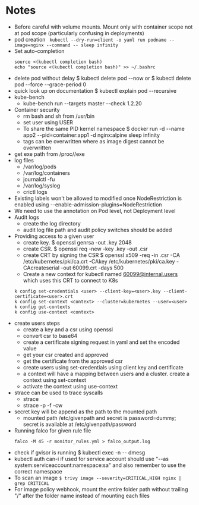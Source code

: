 # Notes

- Before careful with volume mounts. Mount only with container scope not at pod scope (particularly confusing in deployments)
- pod creation 
  ``` kubectl --dry-run=client -o yaml run podname --image=nginx --command -- sleep infinity```
- Set auto-completion
  ```
  source <(kubectl completion bash)
  echo "source <(kubectl completion bash)" >> ~/.bashrc
  ```
- delete pod without delay $ kubectl delete pod <podname> --now or $ kubectl delete pod <pod-name> --force --grace-period 0
- quick look up on documentation $ kubectl explain pod --recursive
- kube-bench
  - kube-bench run --targets master --check 1.2.20
- Container security
  - rm bash and sh from /usr/bin
  - set user using USER
  - To share the same PID kernel namespace $ docker run -d --name app2 --pid=container:app1 -d nginx:alpine sleep infinity
  - tags can be overwritten where as image digest cannot be overwritten
- get exe path from /proc/<pid>/exe
- log files
  -  /var/log/pods
  -  /var/log/containers
  -  journalctl -fu <service>
  - /var/log/syslog
  - crictl logs
- Existing labels won't be allowed to modified once NodeRestriction is enabled using --enable-admission-plugins=NodeRestriction
- We need to use the annotation on Pod level, not Deployment level
- Audit logs
  - create the log directory
  - audit log file path and audit policy switches should be added
- Providing access to a given user
  - create key. $ openssl genrsa -out <user>.key 2048
  - create CSR. $ openssl req -new -key <user>.key -out <user>.csr
  - create CRT by signing the CSR $ openssl x509 -req -in <user>.csr -CA /etc/kubernetes/pki/ca.crt -CAkey /etc/kubernetes/pki/ca.key -CAcreateserial -out 60099.crt -days 500
  - Create a new context for kubectl named 60099@internal.users which uses this CRT to connect to K8s
  ```
  k config set-credentials <user> --client-key=<user>.key --client-certificate=<user>.crt
  k config set-context <context> --cluster=kubernetes --user=<user>
  k config get-contexts
  k config use-context <context>
  ```
- create users steps
  - create a key and a csr using openssl
  - convert csr to base64
  - create a certificate signing request in yaml and set the encoded value
  - get your csr created and approved
  - get the certificate from the approved csr
  - create users using set-credentials using client key and certificate
  - a context will have a mapping between users and a cluster. create a context using set-context
  - activate the context using use-context
- strace can be used to trace syscalls
  - strace <command>
  - strace -p <pid> -f -cw
- secret key will be append as the path to the mounted path
  - mounted path /etc/givenpath and secret is password=dummy; secret is available at /etc/givenpath/password
- Running falco for given rule file
  ```
  falco -M 45 -r monitor_rules.yml > falco_output.log
  ```
- check if gvisor is running $ kubectl exec -n <podname> -- dmesg
- kubectl auth can-i if used for service account should use "--as system:serviceaccount:namespace:sa" and also remember to use the correct namespace
- To scan an image ```$ trivy image --severity=CRITICAL,HIGH nginx | grep CRITICAL```
- For image policy webhook, mount the entire folder path without trailing "/" after the folder name instead of mounting each files
